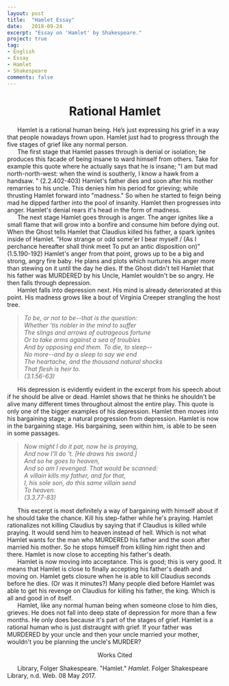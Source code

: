 ```yaml
---
layout: post
title:  "Hamlet Essay"
date:   2018-09-24
excerpt: "Essay on 'Hamlet' by Shakespeare."
project: true
tag:
- English
- Essay
- Hamlet
- Shakespeare
comments: false
---
```


<center><h1>Rational Hamlet</h1></center>

&nbsp;&nbsp;&nbsp;&nbsp;&nbsp;&nbsp;Hamlet is a rational human being. He’s just expressing his grief in a way that people nowadays frown upon. Hamlet just had to progress through the five stages of grief like any normal person.  
&nbsp;&nbsp;&nbsp;&nbsp;&nbsp;&nbsp;The first stage that Hamlet passes through is denial or isolation; he produces this facade of being insane to ward himself from others. Take for example this quote where he actually says that he is insane; "I am but mad north-north-west: when the wind is southerly, I know a hawk from a handsaw. " (2.2.402-403) Hamlet's father dies and soon after his mother remarries to his uncle. This denies him his period for grieving; while thrusting Hamlet forward into "madness." So when he started to feign being mad he dipped farther into the pool of insanity. Hamlet then progresses into anger. Hamlet's denial rears it's head in the form of madness.  
&nbsp;&nbsp;&nbsp;&nbsp;&nbsp;&nbsp;The next stage Hamlet goes through is anger. The anger ignites like a small flame that will grow into a bonfire and consume him before dying out. When the Ghost tells Hamlet that Claudius killed his father, a spark ignites inside of Hamlet. "How strange or odd some'er I bear myself / (As I perchance hereafter shall think meet To put an antic disposition on)" (1.5.190-192) Hamlet's anger from that point, grows up to be a big and strong, angry fire baby. He plans and plots which nurtures his anger more than stewing on it until the day he dies. If the Ghost didn't tell Hamlet that his father was MURDERED by his Uncle, Hamlet wouldn't be so angry. He then falls through depression.  
&nbsp;&nbsp;&nbsp;&nbsp;&nbsp;&nbsp;Hamlet falls into depression next. His mind is already deteriorated at this point. His madness grows like a bout of Virginia Creeper strangling the host tree.

> *To be, or not to be--that is the question:  
> Whether 'tis nobler in the mind to suffer  
> The slings and arrows of outrageous fortune  
> Or to take arms against a sea of troubles  
> And by opposing end them. To die, to sleep--  
> No more--and by a sleep to say we end  
> The heartache, and the thousand natural shocks  
> That flesh is heir to.  
> (3.1.56-63)*

&nbsp;&nbsp;&nbsp;&nbsp;&nbsp;&nbsp;His depression is evidently evident in the excerpt from his speech about if he should be alive or dead. Hamlet shows that he thinks he shouldn't be alive many different times throughout almost the entire play. This quote is only one of the bigger examples of his depression. Hamlet then moves into his bargaining stage; a natural progression from depression. Hamlet is now in the bargaining stage. His bargaining, seen within him, is able to be seen in some passages.

> *Now might I do it pat, now he is praying,  
> And now I'll do 't. \[He draws his sword.\]  
> And so he goes to heaven,  
> And so am I revenged. That would be scanned:  
> A villain kills my father, and for that,  
> I, his sole son, do this same villain send  
> To heaven.  
> (3.3.77-83)*

&nbsp;&nbsp;&nbsp;&nbsp;&nbsp;&nbsp;This excerpt is most definitely a way of bargaining with himself about if he should take the chance. Kill his step-father while he's praying. Hamlet rationalizes not killing Claudius by saying that if Claudius is killed while praying. It would send him to heaven instead of hell. Which is not what Hamlet wants for the man who MURDERED his father and the soon after married his mother. So he stops himself from killing him right then and there. Hamlet is now close to accepting his father's death.  
&nbsp;&nbsp;&nbsp;&nbsp;&nbsp;&nbsp;Hamlet is now moving into acceptance. This is good; this is very good. It means that Hamlet is close to finally accepting his father's death and moving on. Hamlet gets closure when he is able to kill Claudius seconds before he dies. (Or was it minutes?) Many people died before Hamlet was able to get his revenge on Claudius for killing his father, the king. Which is all and good in of itself.  
&nbsp;&nbsp;&nbsp;&nbsp;&nbsp;&nbsp;Hamlet, like any normal human being when someone close to him dies, grieves. He does not fall into deep state of depression for more than a few months. He only does because it's part of the stages of grief. Hamlet is a rational human who is just distraught with grief. If your father was MURDERED by your uncle and then your uncle married your mother, wouldn't you be planning the uncle's MURDER?

<center>
Works Cited
</center>

&nbsp;&nbsp;&nbsp;&nbsp;&nbsp;&nbsp;Library, Folger Shakespeare. "Hamlet." *Hamlet*. Folger Shakespeare Library, n.d. Web. 08 May 2017.
